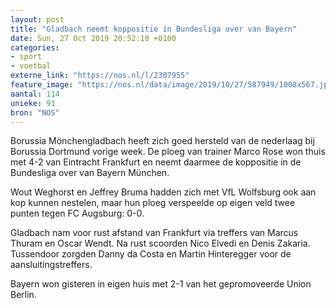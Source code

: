 ```yaml
---
layout: post
title: "Gladbach neemt koppositie in Bundesliga over van Bayern"
date: Sun, 27 Oct 2019 20:52:18 +0100
categories: 
- sport 
- voetbal 
externe_link: "https://nos.nl/l/2307955"
feature_image: "https://nos.nl/data/image/2019/10/27/587949/1008x567.jpg"
aantal: 114
unieke: 91
bron: "NOS"
---
```


<p>Borussia Mönchengladbach heeft zich goed hersteld van de nederlaag bij Borussia Dortmund vorige week. De ploeg van trainer Marco Rose won thuis met 4-2 van Eintracht Frankfurt en neemt daarmee de koppositie in de Bundesliga over van Bayern München.</p>
<p>Wout Weghorst en Jeffrey Bruma hadden zich met VfL Wolfsburg ook aan kop kunnen nestelen, maar hun ploeg verspeelde op eigen veld twee punten tegen FC Augsburg: 0-0.</p>
<p>Gladbach nam voor rust afstand van Frankfurt via treffers van Marcus Thuram en Oscar Wendt. Na rust scoorden Nico Elvedi en Denis Zakaria. Tussendoor zorgden Danny da Costa en Martin Hinteregger voor de aansluitingstreffers.</p>
<p>Bayern won gisteren in eigen huis met 2-1 van het gepromoveerde Union Berlin.</p>

